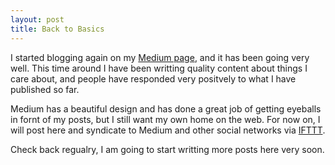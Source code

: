 ```yaml
---
layout: post
title: Back to Basics
---
```

I started blogging again on my [Medium page](https://medium.com/@matthewdiiulio), and it has been going very well. This time around I have been writting quality content about things I care about, and people have responded very positvely to what I have published so far.

Medium has a beautiful design and has done a great job of getting eyeballs in fornt of my posts, but I still want my own home on the web. For now on, I will post here and syndicate to Medium and other social networks via [IFTTT](https://ifttt.com/).

Check back regualry, I am going to start writting more posts here very soon.




